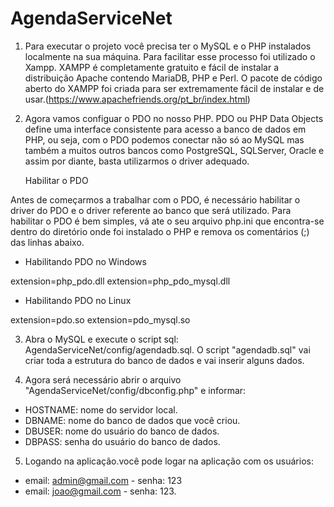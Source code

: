 # AgendaServiceNet

1. Para executar o projeto você precisa ter o MySQL e o PHP instalados localmente na sua máquina. Para facilitar esse    processo foi utilizado o Xampp. XAMPP é completamente gratuito e fácil de instalar a distribuição Apache contendo MariaDB, PHP e Perl. O pacote de código aberto do XAMPP foi criada para ser extremamente fácil de instalar e de usar.(https://www.apachefriends.org/pt_br/index.html)

2. Agora vamos configuar o PDO no nosso PHP. PDO ou PHP Data Objects define uma interface consistente para acesso a banco de dados em PHP, ou seja, com o PDO podemos conectar não só ao MySQL mas também a muitos outros bancos como PostgreSQL, SQLServer, Oracle e assim por diante, basta utilizarmos o driver adequado.

    Habilitar o PDO

  Antes de começarmos a trabalhar com o PDO, é necessário habilitar o driver do PDO e o driver referente ao banco que será utilizado. Para habilitar o PDO é bem simples, vá ate o seu arquivo php.ini que encontra-se dentro do diretório onde foi instalado o PHP e remova os comentários (;) das linhas abaixo.

  - Habilitando PDO no Windows

  extension=php_pdo.dll
  extension=php_pdo_mysql.dll

 - Habilitando PDO no Linux

  extension=pdo.so
  extension=pdo_mysql.so

3. Abra o MySQL e execute o script sql: AgendaServiceNet/config/agendadb.sql. O script "agendadb.sql" vai criar toda a estrutura do banco de dados e vai inserir alguns dados.

4. Agora será necessário abrir o arquivo "AgendaServiceNet/config/dbconfig.php" e informar:
 - HOSTNAME: nome do servidor local.
 - DBNAME: nome do banco de dados que você criou.
 - DBUSER: nome do usuário do banco de dados.
 - DBPASS: senha do usuário do banco de dados.

5. Logando na aplicação.você pode logar na aplicação com os usuários: 
- email: admin@gmail.com - senha: 123
- email: joao@gmail.com - senha: 123. 
